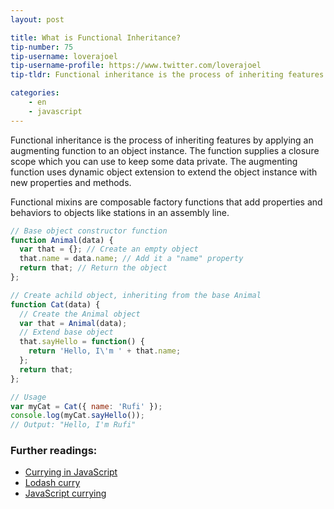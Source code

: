 ```yaml
---
layout: post

title: What is Functional Inheritance?
tip-number: 75
tip-username: loverajoel
tip-username-profile: https://www.twitter.com/loverajoel
tip-tldr: Functional inheritance is the process of inheriting features by applying an augmenting function to an object instance.

categories:
    - en
    - javascript
---
```


Functional inheritance is the process of inheriting features by applying an augmenting function to an object instance. The function supplies a closure scope which you can use to keep some data private. The augmenting function uses dynamic object extension to extend the object instance with new properties and methods.

Functional mixins are composable factory functions that add properties and behaviors to objects like stations in an assembly line.

```javascript
// Base object constructor function
function Animal(data) {
  var that = {}; // Create an empty object
  that.name = data.name; // Add it a "name" property
  return that; // Return the object
};

// Create achild object, inheriting from the base Animal
function Cat(data) {
  // Create the Animal object
  var that = Animal(data);
  // Extend base object
  that.sayHello = function() {
    return 'Hello, I\'m ' + that.name;
  };
  return that;
};

// Usage
var myCat = Cat({ name: 'Rufi' });
console.log(myCat.sayHello());
// Output: "Hello, I'm Rufi"
```

### Further readings:

- [Currying in JavaScript](https://dev.to/suprabhasupi/currying-in-javascript-1k3l)
- [Lodash curry](https://lodash.com/docs/#curry)
- [JavaScript currying](http://zetcode.com/javascript/currying/)


